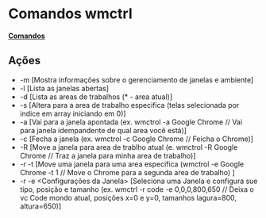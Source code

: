 # Comandos wmctrl
__[Comandos](http://tripie.sweb.cz/utils/wmctrl/)__

## Ações

- -m [Mostra informações sobre o gerenciamento de janelas e ambiente]
- -l [Lista as janelas abertas]
- -d [Lista as areas de trabalhos (* - area atual)]
- -s [Altera para a area de trabalho especifica (telas selecionada por indice em array iniciando em 0)]
- -a [Vai para a janela apontada (ex. wmctrol -a Google Chrome // Vai para janela idempandente de qual area você está)]
- -c [Fecha a janela (ex. wmctrol -c Google Chrome // Feicha o Chrome)]
- -R [Move a janela para area de trablho atual (e. wmctrol -R Google Chrome // Traz a janela para minha area de trabalho)]
- -r <Nome da Janela> -t <Numero da Area de Trabalho> [Move uma janela para uma area especifica (wmctrol -e Google Chrome -t 1 // Move o Chrome para a segunda area de trabalho) ]
- -r <Nome da Janela> -e <Configurações da Janela> [Seleciona uma Janela e configura sue tipo, posição e tamanho (ex. wmctrl -r code -e 0,0,0,800,650 // Deixa o vc Code mondo atual, posições x=0 e y=0, tamanhos lagura=800, altura=650)]